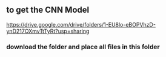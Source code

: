 
## to get the CNN Model

https://drive.google.com/drive/folders/1-EU8lo-eBOPVhzD-ynD217OXmvTtTyRt?usp=sharing

### download the folder and place all files in this folder